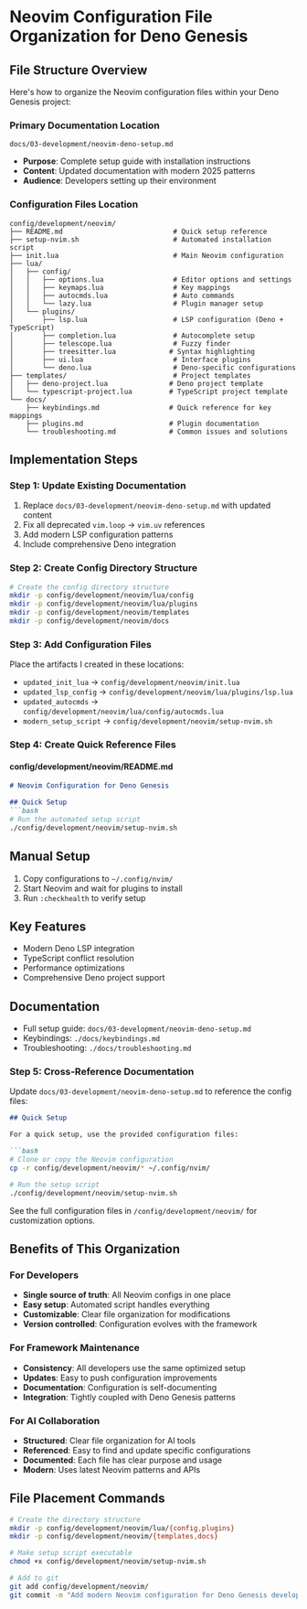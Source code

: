 # Neovim Configuration File Organization for Deno Genesis

## File Structure Overview

Here's how to organize the Neovim configuration files within your Deno Genesis project:

### Primary Documentation Location
```
docs/03-development/neovim-deno-setup.md
```
- **Purpose**: Complete setup guide with installation instructions
- **Content**: Updated documentation with modern 2025 patterns
- **Audience**: Developers setting up their environment

### Configuration Files Location
```
config/development/neovim/
├── README.md                           # Quick setup reference
├── setup-nvim.sh                       # Automated installation script
├── init.lua                            # Main Neovim configuration
├── lua/
│   ├── config/
│   │   ├── options.lua                 # Editor options and settings
│   │   ├── keymaps.lua                 # Key mappings
│   │   ├── autocmds.lua                # Auto commands
│   │   └── lazy.lua                    # Plugin manager setup
│   └── plugins/
│       ├── lsp.lua                     # LSP configuration (Deno + TypeScript)
│       ├── completion.lua              # Autocomplete setup
│       ├── telescope.lua               # Fuzzy finder
│       ├── treesitter.lua             # Syntax highlighting
│       ├── ui.lua                      # Interface plugins
│       └── deno.lua                    # Deno-specific configurations
├── templates/                          # Project templates
│   ├── deno-project.lua               # Deno project template
│   └── typescript-project.lua         # TypeScript project template
└── docs/
    ├── keybindings.md                 # Quick reference for key mappings
    ├── plugins.md                     # Plugin documentation
    └── troubleshooting.md             # Common issues and solutions
```

## Implementation Steps

### Step 1: Update Existing Documentation
1. Replace `docs/03-development/neovim-deno-setup.md` with updated content
2. Fix all deprecated `vim.loop` → `vim.uv` references
3. Add modern LSP configuration patterns
4. Include comprehensive Deno integration

### Step 2: Create Config Directory Structure
```bash
# Create the config directory structure
mkdir -p config/development/neovim/lua/config
mkdir -p config/development/neovim/lua/plugins
mkdir -p config/development/neovim/templates
mkdir -p config/development/neovim/docs
```

### Step 3: Add Configuration Files
Place the artifacts I created in these locations:
- `updated_init_lua` → `config/development/neovim/init.lua`
- `updated_lsp_config` → `config/development/neovim/lua/plugins/lsp.lua`
- `updated_autocmds` → `config/development/neovim/lua/config/autocmds.lua`
- `modern_setup_script` → `config/development/neovim/setup-nvim.sh`

### Step 4: Create Quick Reference Files

#### config/development/neovim/README.md
```markdown
# Neovim Configuration for Deno Genesis

## Quick Setup
```bash
# Run the automated setup script
./config/development/neovim/setup-nvim.sh
```

## Manual Setup
1. Copy configurations to `~/.config/nvim/`
2. Start Neovim and wait for plugins to install
3. Run `:checkhealth` to verify setup

## Key Features
- Modern Deno LSP integration
- TypeScript conflict resolution
- Performance optimizations
- Comprehensive Deno project support

## Documentation
- Full setup guide: `docs/03-development/neovim-deno-setup.md`
- Keybindings: `./docs/keybindings.md`
- Troubleshooting: `./docs/troubleshooting.md`


### Step 5: Cross-Reference Documentation
Update `docs/03-development/neovim-deno-setup.md` to reference the config files:

```markdown
## Quick Setup

For a quick setup, use the provided configuration files:

```bash
# Clone or copy the Neovim configuration
cp -r config/development/neovim/* ~/.config/nvim/

# Run the setup script
./config/development/neovim/setup-nvim.sh
```

See the full configuration files in `/config/development/neovim/` for customization options.


## Benefits of This Organization

### For Developers
- **Single source of truth**: All Neovim configs in one place
- **Easy setup**: Automated script handles everything
- **Customizable**: Clear file organization for modifications
- **Version controlled**: Configuration evolves with the framework

### For Framework Maintenance
- **Consistency**: All developers use the same optimized setup
- **Updates**: Easy to push configuration improvements
- **Documentation**: Configuration is self-documenting
- **Integration**: Tightly coupled with Deno Genesis patterns

### For AI Collaboration
- **Structured**: Clear file organization for AI tools
- **Referenced**: Easy to find and update specific configurations
- **Documented**: Each file has clear purpose and usage
- **Modern**: Uses latest Neovim patterns and APIs

## File Placement Commands

```bash
# Create the directory structure
mkdir -p config/development/neovim/lua/{config,plugins}
mkdir -p config/development/neovim/{templates,docs}

# Make setup script executable
chmod +x config/development/neovim/setup-nvim.sh

# Add to git
git add config/development/neovim/
git commit -m "Add modern Neovim configuration for Deno Genesis development"
```